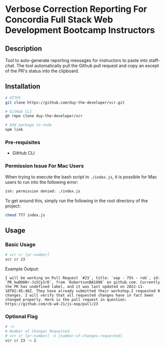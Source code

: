 # Verbose Correction Reporting For Concordia Full Stack Web Development Bootcamp Instructors

## Description

Tool to auto-generate reporting messages for instructors to paste into staff-chat. The tool automatically pull the Github pull request and copy an except of the PR's status into the clipboard.

## Installation

```bash
# HTTPS
git clone https://github.com/duy-the-developer/vcr.git

# GitHub CLI
gh repo clone duy-the-developer/vcr

# Add package to node
npm link
```

### Pre-requisites

- GitHub CLI

### Permission Issue For Mac Users

When trying to execute the bash script in `./index.js`, it is possible for Mac users to run into the following error:

```bash
zsh: permission denied: ./index.js
```

To get around this, simply run the following in the root directory of the project:

```bash
chmod 777 index.js
```

## Usage

### Basic Usage

```bash
# vcr cr [pr-number]
vcr cr 23
```

Example Output:

```
I will be working on Pull Request `#23`, title: `oop - 75% - rob`, id: `PR_kwDOH8r-Js5Cy1rD`, from `RobertsonBA1998` on github.com. Currently the PR has undefined label, and it was last updated on 2022-11-18T02:45:46Z. They have already submitted their workshop.I requested 0 changes. I will verify that all requested changes have in fact been changed properly. Here is the pull request in question: https://github.com/cb-wd-21/js-oop/pull/23
```

### Optional Flag

```bash
# -n
# Number of Changes Requested
# vcr cr [pr-number] -n [number-of-changes-requested]
vcr cr 23 -n 2
```
